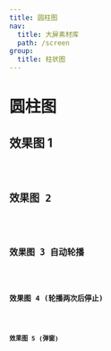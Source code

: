 ```yaml
---
title: 圆柱图
nav:
  title: 大屏素材库
  path: /screen
group:
  title: 柱状图
---
```


# 圆柱图

## 效果图 1

<code src="../../../example/CylinderBarDemo/demo1.tsx" background="#040727">

## 效果图 2

<code src="../../../example/CylinderBarDemo/demo2.tsx" background="#040727">

## 效果图 3 自动轮播

<code src="../../../example/CylinderBarDemo/demo3.tsx" background="#040727">

## 效果图 4 (轮播两次后停止)

<code src="../../../example/CylinderBarDemo/demo4.tsx" background="#040727">

## 效果图 5 (弹窗)

<code src="../../../example/CylinderBarDemo/demo5.tsx" background="#040727">

